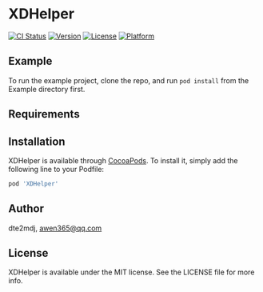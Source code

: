 # XDHelper

[![CI Status](https://img.shields.io/travis/dte2mdj/XDHelper.svg?style=flat)](https://travis-ci.org/dte2mdj/XDHelper)
[![Version](https://img.shields.io/cocoapods/v/XDHelper.svg?style=flat)](https://cocoapods.org/pods/XDHelper)
[![License](https://img.shields.io/cocoapods/l/XDHelper.svg?style=flat)](https://cocoapods.org/pods/XDHelper)
[![Platform](https://img.shields.io/cocoapods/p/XDHelper.svg?style=flat)](https://cocoapods.org/pods/XDHelper)

## Example

To run the example project, clone the repo, and run `pod install` from the Example directory first.

## Requirements

## Installation

XDHelper is available through [CocoaPods](https://cocoapods.org). To install
it, simply add the following line to your Podfile:

```ruby
pod 'XDHelper'
```

## Author

dte2mdj, awen365@qq.com

## License

XDHelper is available under the MIT license. See the LICENSE file for more info.
